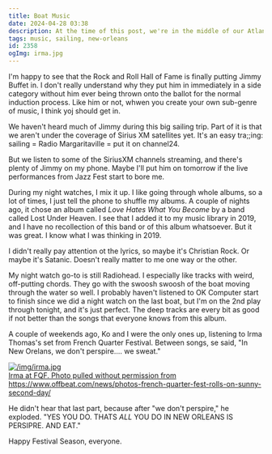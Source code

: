 ```yaml
---
title: Boat Music
date: 2024-04-28 03:38
description: At the time of this post, we're in the middle of our Atlantic crossing.  There's a lot of time for music and books, so that might be what I'm posting about for a little while.
tags: music, sailing, new-orleans
id: 2358
ogImg: irma.jpg
---
```


I'm happy to see that the Rock and Roll Hall of Fame is finally putting Jimmy Buffet in.  I don't really understand why they put him in immediately in a side category without him ever being thrown onto the ballot for the normal induction process.  Like him or not, whwen you create your own sub-genre of music, I think yoj should get in.

We haven't heard much of Jimmy during this big sailing trip.  Part of it is that we aren't under the coverage of Sirius XM satellites yet.  It's an easy tra;;ing:  sailing = Radio Margaritaville = put it on channel24.

But we listen to some of the SiriusXM channels streaming, and there's plenty of Jimmy on my phone.  Maybe I'll put him on tomorrow if the live performances from Jazz Fest start to bore me.

During my night watches, I mix it up.  I like going through whole albums, so a lot of times, I just tell the phone to shuffle my albums.  A couple of nights ago, it chose an album called _Love Hates What You Become_ by a band called Lost Under Heaven.  I see that I added it to my music library in 2019, and I have no recollection of this band or of this album whatsoever.  But it was great.  I know what I was thinking in 2019.  

I didn't really pay attention ot the lyrics, so maybe it's Christian Rock.  Or maybe it's Satanic.  Doesn't really matter to me one way or the other.  

My night watch go-to is still Radiohead.  I especially like tracks with weird, off-putting chords.  They go with the swoosh swoosh of the boat moving through the water so well.  I probably haven't listened to OK Computer start to finish since we did a night watch on the last boat, but I'm on the 2nd play through tonight, and it's just perfect.  The deep tracks are every bit as good if not better than the songs that everyone knows from this album.

A couple of weekends ago, Ko and I were the only ones up, listening to Irma Thomas's set from French Quarter Festival.  Between songs, se said, "In New Orelans, we don't perspire.... we sweat."

<a class="lightview alignright" href="/img/irma.jpg" data-lightview-caption="Irma at FQF.  Photo pulled without permission from https://www.offbeat.com/news/photos-french-quarter-fest-rolls-on-sunny-second-day/" data-lightview-group="group1" style="width:350px;"><img src="/img/irma.jpg" alt="/img/irma.jpg"><br><span class="caption">Irma at FQF.  Photo pulled without permission from https://www.offbeat.com/news/photos-french-quarter-fest-rolls-on-sunny-second-day/</span></a>

He didn't hear that last part, because after "we don't perspire," he exploded.  "YES YOU DO.  THATS _ALL_ YOU DO IN NEW ORLEANS IS PERSIPRE.  AND EAT."

Happy Festival Season, everyone.